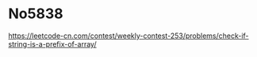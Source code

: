 # No5838

https://leetcode-cn.com/contest/weekly-contest-253/problems/check-if-string-is-a-prefix-of-array/